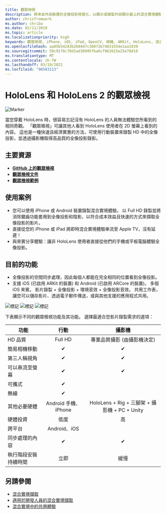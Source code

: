 ```yaml
---
title: 觀眾檢視
description: 將來自外部裝置的全像投影視覺化，以顯示或錄製外部顯示器上的混合實境體驗。
author: chrisfromwork
ms.author: chriba
ms.date: 02/11/2019
ms.topic: article
ms.localizationpriority: high
keywords: 觀眾檢視, iPhone, iOS, iPad, OpenCV, 相機, ARKit, HoloLens, 混合實境, MixedRealityToolkit, 示範, 錄製
ms.openlocfilehash: aa85b54283b260447c36072b74031554e1aa1939
ms.sourcegitcommit: 59c91f8c70d1ad30995fba6cf862615e25e78d10
ms.translationtype: MT
ms.contentlocale: zh-TW
ms.lasthandoff: 03/19/2021
ms.locfileid: "98583113"
---
```

# <a name="spectator-view-for-hololens-and-hololens-2"></a>HoloLens 和 HoloLens 2 的觀眾檢視

![Marker](images/SpecViewPhoneHero.jpg)

當您穿戴 HoloLens 時，很容易忘記沒有 HoloLens 的人員無法體驗您所看到的相同奇觀。 「觀眾檢視」可讓其他人看到 HoloLens 使用者在 2D 螢幕上看到的內容。 這也是一種快速且經濟實惠的方法，可使用行動裝置來錄製 HD 中的全像投影，並透過攝影機取得高品質的全像投影錄影。

## <a name="key-resources"></a>主要資源

* [**GitHub 上的觀眾檢視**](https://github.com/microsoft/MixedReality-SpectatorView)
* [**觀眾檢視文件**](https://microsoft.github.io/MixedReality-SpectatorView/README.html)
* [**觀眾檢視範例**](https://github.com/microsoft/MixedReality-SpectatorView/tree/master/samples)

## <a name="use-cases"></a>使用案例

* 您可以使用 iPhone 或 Android 裝置錄製混合實境體驗。 以 Full HD 錄製並將消除鋸齒功能套用到全像投影和陰影，以符合成本效益且快速的方式來擷取全像投影的影片。
* 直接從您的 iPhone 或 iPad 將即時混合實境體驗串流至 Apple TV，沒有延遲！
* 與來賓分享體驗：讓非 HoloLens 使用者直接從他們的手機或平板電腦體驗全像投影。

## <a name="current-features"></a>目前的功能

* 全像投影的空間同步處理，因此每個人都能在完全相同的位置看到全像投影。
* 支援 iOS (已啟用 ARKit 的裝置) 和 Android (已啟用 ARCore 的裝置)。
多個 iOS 來賓。
影片錄製 + 全像投影 + 環境音效 + 全像投影音效。
共用工作表，讓您可以儲存影片、透過電子郵件傳送，或與其他支援的應用程式共用。

![標記](images/SpecViewPhoneDemo.jpg)
![標記](images/hololensspectatorview-500px.jpg) ![標記](images/spectatorview-300px.png)

下表顯示不同的觀眾檢視功能及其功能。 選擇最適合您影片錄製需求的選項：

|      功能                                | 行動                  |                    攝影機              |
|--------------------------------------|:-----------------------:|:-------------------------------------------:|
| HD 品質                           |         Full HD         |        專業品質攝影 (由攝影機決定)      |
| 簡易相機移動                 |            ✔            |                      ✔                      |
| 第三人稱視角                    |            ✔            |                      ✔                      |
| 可以串流至螢幕           |            ✔            |                      ✔                      |
| 可攜式                             |            ✔            |                                             |
| 無線                             |            ✔            |                                             |
| 其他必要硬體         |     Android 手機、iPhone    | HoloLens + Rig + 三腳架 + 攝影機 + PC + Unity |
| 硬體投資                  |           低度            |                     高                    |
| 跨平台                       |           Android、iOS   |                                             |
| 同步處理的內容                 |            ✔            |                      ✔                      |
| 執行階段安裝持續時間               |         立即          |                     緩慢                    |
## <a name="see-also"></a>另請參閱

* [混合實境擷取](/hololens/holographic-photos-and-videos) 
* [適用於開發人員的混合實境擷取](mixed-reality-capture-for-developers.md)
* [混合實境中的共用體驗](shared-experiences-in-mixed-reality.md)